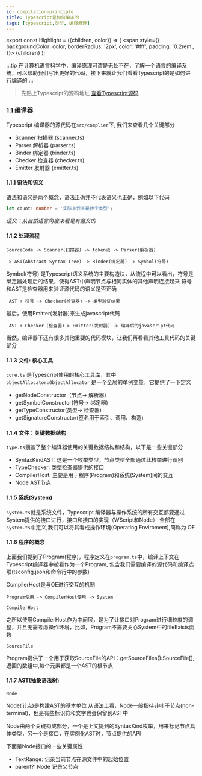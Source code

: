 ```yaml
---
id: compilation-principle
title: Typescript是如何编译的
tags: [typescript,类型, 编译原理]
---
```

export const Highlight = ({children, color}) => (
  <span
    style={{
      backgroundColor: color,
      borderRadius: '2px',
      color: '#fff',
      padding: '0.2rem',
    }}>
    {children}
  </span>
);

:::tip 
  在计算机语言科学中，编译原理可谓是无处不在，了解一个语言的编译系统，可以帮助我们写出更好的代码，接下来就让我们看看Typescript的是如何进行编译的
:::

> 先贴上Typescript的源码地址 [查看Typescript源码](https://github.com/microsoft/TypeScript)

### 1.1 编译器
 Typescript 编译器的源代码在`src/complier`下, 我们来查看几个关键部分

 - Scanner 扫描器 (scanner.ts)
 - Parser 解析器 (parser.ts)
 - Binder 绑定器 (binder.ts)
 - Checker 检查器 (checker.ts)
 - Emitter 发射器 (emitter.ts)

#### 1.1.1 语法和语义
 语法和语义是两个概念，语法正确并不代表语义也正确，例如以下代码
```typescript
let count: number = '实际上我不是数字类型';
```
  *语义：从自然语言角度来看是有意义的*

#### 1.1.2 处理流程
```flow
SourceCode -> Scanner(扫描器) -> token流 -> Parser(解析器) 

-> AST(Abstract Syntax Tree) -> Binder(绑定器) -> Symbol(符号)

```
Symbol(符号) 是Typescript语义系统的主要构造块，从流程中可以看出，符号是绑定器处理后的结果，使得AST中声明节点与相同实体的其他声明连接起来
符号和AST是检查器用来验证源代码的语义是否正确

```flow
 AST + 符号 -> Checker(检查器) -> 类型验证结果
```

最后，使用Emitter(发射器)来生成javascript代码
```flow
 AST + Checker（检查器)-> Emitter(发射器) -> 编译后的javascript代码
```


当然，编译器下还有很多其他重要的代码模块，让我们再看看其他工具代码的关键部分
#### 1.1.3 文件: 核心工具
`core.ts` 是Typescript使用的核心工具库，其中 `objectAllocator:ObjectAllocator` 是一个全局的单例变量，它提供了一下定义
- getNodeConstructor（节点-> 解析器）
- getSymbolConstructor(符号-> 绑定器)
- getTypeConstructor(类型-> 检查器)
- getSignatureConstructor(签名用于索引、调用、构造)

#### 1.1.4 文件：关键数据结构
`type.ts`涵盖了整个编译器使用的关键数据结构和结构，以下是一些关键部分
- SyntaxKindAST: 这是一个枚举类型，节点类型全部通过此枚举进行识别
- TypeChecker: 类型检查器提供的接口
- CompilerHost: 主要是用于程序(Program)和系统(System)间的交互
- Node AST节点

#### 1.1.5 系统(System)
`system.ts`就是系统文件，Typescript 编译器与操作系统的所有交互都要通过System提供的接口进行，接口和接口的实现（WScript和Node） 全部在`system.ts`中定义,我们可以将其看成操作环境(Operating Enviroment),简称为 <Highlight color="#3480ff">OE</Highlight> 

#### 1.1.6 程序的概念
上面我们提到了Program(程序)，程序定义在`program.ts`中，编译上下文在Typescript编译器中被看作为一个Program, 包含我们需要编译的源代码和编译选项(tsconfig.json和命令行中的参数)

CompilerHost是与OE进行交互的机制
```flow
Program使用 -> CompilerHost使用 -> System
```

`CompilerHost`

之所以使用CompilerHost作为中间层，是为了让接口对Program进行细粒度的调整，并且无需考虑操作环境，比如，Program不需要关心System中的fileExists函数

`SourceFile`

Program提供了一个用于获取SourceFile的API：getSourceFiles():SourceFile[], 返回的数组中,每个元素都是一个AST的根节点

#### 1.1.7 AST(抽象语法树)
`Node`

Node(节点)是构建AST的基本单位
从语法上看，Node一般指待非叶子节点(non-terminal)，但是有些标识符和文字也会保留到AST中

Node由两个关键构成部分，一个是上文提到的SyntaxKind枚举，用来标记节点具体类型，另一个是接口，在实例化AST时，节点提供的API

下面是Node接口的一些关键属性
- TextRange: 记录当前节点在源文件中的起始位置
- parent?: Node 记录父节点
  



